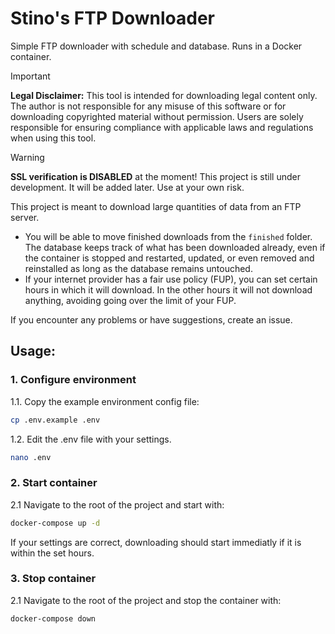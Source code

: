 # Stino's FTP Downloader

Simple FTP downloader with schedule and database. Runs in a Docker container.

> [!IMPORTANT]
> **Legal Disclaimer:** This tool is intended for downloading legal content only. The author is not responsible for any misuse of this software or for downloading copyrighted material without permission. Users are solely responsible for ensuring compliance with applicable laws and regulations when using this tool.

> [!WARNING]
> **SSL verification is DISABLED** at the moment! This project is still under development. It will be added later. Use at your own risk.

This project is meant to download large quantities of data from an FTP server.

- You will be able to move finished downloads from the `finished` folder. The database keeps track of what has been downloaded already, even if the container is stopped and restarted, updated, or even removed and reinstalled as long as the database remains untouched.
- If your internet provider has a fair use policy (FUP), you can set certain hours in which it will download. In the other hours it will not download anything, avoiding going over the limit of your FUP.

If you encounter any problems or have suggestions, create an issue.

## Usage:

### 1. Configure environment

1.1. Copy the example environment config file:

```bash
cp .env.example .env
```

1.2. Edit the .env file with your settings.

```bash
nano .env
```

### 2. Start container

2.1 Navigate to the root of the project and start with:

```bash
docker-compose up -d
```

If your settings are correct, downloading should start immediatly if it is within the set hours.

### 3. Stop container

2.1 Navigate to the root of the project and stop the container with:

```bash
docker-compose down
```
